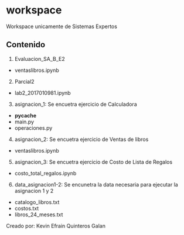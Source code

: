 # workspace

Workspace unicamente de Sistemas Expertos

## Contenido

1. Evaluacion_SA_B_E2
  - ventaslibros.ipynb
2. Parcial2
  - lab2_2017010981.ipynb
3. asignacion_1: Se encuetra ejercicio de Calculadora
  - __pycache__
  - main.py
  - operaciones.py
4. asignacion_2: Se encuetra ejercicio de Ventas de libros
  - ventaslibros.ipynb
5. asignacion_3: Se encuetra ejercicio de Costo de Lista de Regalos
  - costo_total_regalos.ipynb
6. data_asignacion1-2: Se encunetra la data necesaria para ejecutar la asignacion 1 y 2
  - catalogo_libros.txt
  - costos.txt
  - libros_24_meses.txt
  
Creado por: Kevin Efrain Quinteros Galan
